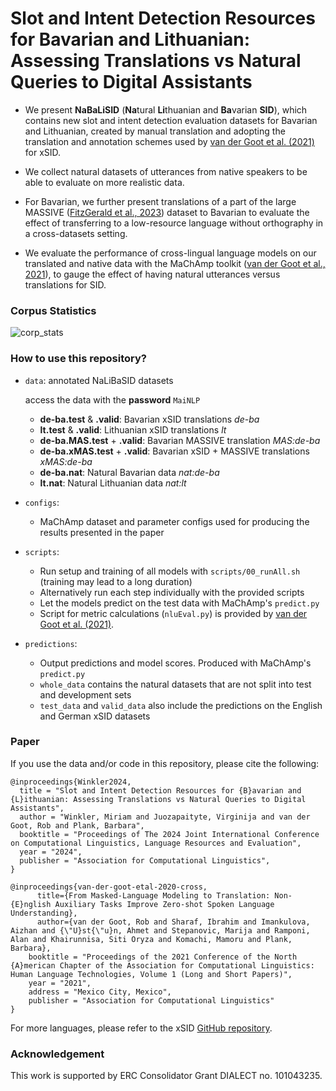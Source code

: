 # Slot and Intent Detection Resources for Bavarian and Lithuanian: Assessing Translations vs Natural Queries to Digital Assistants

- We present **NaBaLiSID** (**Na**tural **Li**thuanian and **Ba**varian **SID**), which contains new slot and intent detection evaluation datasets for Bavarian and Lithuanian, created by manual translation and adopting the translation and annotation schemes used by [van der Goot et al. (2021)](https://aclanthology.org/2021.naacl-main.197/) for xSID. 

- We collect natural datasets of utterances from native speakers to be able to evaluate on more realistic data.

- For Bavarian, we further present translations of a part of the large MASSIVE ([FitzGerald et al., 2023](https://aclanthology.org/2023.acl-long.235/)) dataset to Bavarian to evaluate the effect of transferring to a low-resource language without orthography in a cross-datasets setting.

- We evaluate the performance of cross-lingual language models on our translated and native data with the MaChAmp toolkit ([van der Goot et al., 2021](https://aclanthology.org/2021.eacl-demos.22/)), to gauge the effect of having natural utterances versus translations for SID.

### Corpus Statistics
![corp_stats](https://github.com/mainlp/NaLiBaSID/assets/92130844/c02be2f4-0cae-4046-8308-124c9f47d2bb)

### How to use this repository?
- `data`: annotated NaLiBaSID datasets

  access the data with the **password** `MaiNLP`
  - **de-ba.test** & **.valid**: Bavarian xSID translations *de-ba*
  - **lt.test** & **.valid**: Lithuanian xSID translations *lt*
  - **de-ba.MAS.test** + **.valid**: Bavarian MASSIVE translation *MAS:de-ba*
  - **de-ba.xMAS.test** + **.valid**: Bavarian xSID + MASSIVE translations *xMAS:de-ba*
  - **de-ba.nat**: Natural Bavarian data *nat:de-ba*
  - **lt.nat**: Natural Lithuanian data *nat:lt*
 - `configs`:
   - MaChAmp dataset and parameter configs used for producing the results presented in the paper
 - `scripts`:
   - Run setup and training of all models with `scripts/00_runAll.sh` (training may lead to a long duration)
   - Alternatively run each step individually with the provided scripts
   - Let the models predict on the test data with MaChAmp's `predict.py`
   - Script for metric calculations (`nluEval.py`) is provided by [van der Goot et al. (2021)](https://aclanthology.org/2021.eacl-demos.22/).
 - `predictions`:
   - Output predictions and model scores. Produced with MaChAmp's `predict.py`
   - `whole_data` contains the natural datasets that are not split into test and development sets
   - `test_data` and `valid_data` also include the predictions on the English and German xSID datasets

### Paper
If you use the data and/or code in this repository, please cite the following:
```
@inproceedings{Winkler2024,
  title = "Slot and Intent Detection Resources for {B}avarian and {L}ithuanian: Assessing Translations vs Natural Queries to Digital Assistants",
  author = "Winkler, Miriam and Juozapaityte, Virginija and van der Goot, Rob and Plank, Barbara",
  booktitle = "Proceedings of The 2024 Joint International Conference on Computational Linguistics, Language Resources and Evaluation",
  year = "2024",
  publisher = "Association for Computational Linguistics",
}

@inproceedings{van-der-goot-etal-2020-cross,
      title={From Masked-Language Modeling to Translation: Non-{E}nglish Auxiliary Tasks Improve Zero-shot Spoken Language Understanding},
      author={van der Goot, Rob and Sharaf, Ibrahim and Imankulova, Aizhan and {\"U}st{\"u}n, Ahmet and Stepanovic, Marija and Ramponi, Alan and Khairunnisa, Siti Oryza and Komachi, Mamoru and Plank, Barbara},
    booktitle = "Proceedings of the 2021 Conference of the North {A}merican Chapter of the Association for Computational Linguistics: Human Language Technologies, Volume 1 (Long and Short Papers)",
    year = "2021",
    address = "Mexico City, Mexico",
    publisher = "Association for Computational Linguistics"
}
```
For more languages, please refer to the xSID [GitHub repository](https://github.com/mainlp/xsid/tree/main).

### Acknowledgement
This work is supported by ERC Consolidator Grant DIALECT no. 101043235.
